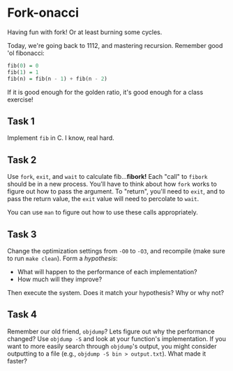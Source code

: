 # Fork-onacci

Having fun with fork!
Or at least burning some cycles.

Today, we're going back to 1112, and mastering recursion.
Remember good 'ol fibonacci:

```haskell
fib(0) = 0
fib(1) = 1
fib(n) = fib(n - 1) + fib(n - 2)
```

If it is good enough for the golden ratio, it's good enough for a class exercise!

## Task 1

Implement `fib` in C.
I know, real hard.

## Task 2

Use `fork`, `exit`, and `wait` to calculate fib...**fibork!**
Each "call" to `fibork` should be in a new process.
You'll have to think about how `fork` works to figure out how to pass the argument.
To "return", you'll need to `exit`, and to pass the return value, the `exit` value will need to percolate to `wait`.

You can use `man` to figure out how to use these calls appropriately.

## Task 3

Change the optimization settings from `-O0` to `-O3`, and recompile (make sure to run `make clean`).
Form a *hypothesis*:

- What will happen to the performance of each implementation?
- How much will they improve?

Then execute the system.
Does it match your hypothesis?
Why or why not?

## Task 4

Remember our old friend, `objdump`?
Lets figure out why the performance changed?
Use `objdump -S` and look at your function's implementation.
If you want to more easily search through `objdump`'s output, you might consider outputting to a file (e.g., `objdump -S bin > output.txt`).
What made it faster?
